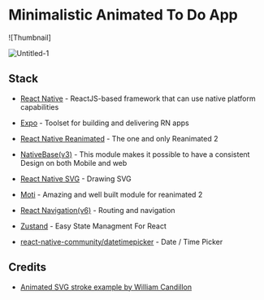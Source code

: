 # Minimalistic Animated To Do App
![Thumbnail]

![Untitled-1](https://user-images.githubusercontent.com/17391138/168375977-34d1e63f-f520-40bd-8427-fffb9b162050.png)

## Stack

- [React Native](https://reactnative.dev/) - ReactJS-based framework that can use native platform capabilities

- [Expo](https://expo.dev/) - Toolset for building and delivering RN apps

- [React Native Reanimated](https://docs.swmansion.com/react-native-reanimated/) - The one and only Reanimated 2

- [NativeBase(v3)](https://nativebase.io/) - This module makes it possible to have a consistent Design on both Mobile and web

- [React Native SVG](https://github.com/react-native-svg/react-native-svg) - Drawing SVG

- [Moti](https://moti.fyi/) - Amazing and well built module for reanimated 2

- [React Navigation(v6)](https://reactnavigation.org/) - Routing and navigation

- [Zustand](https://github.com/pmndrs/zustand) - Easy State Managment For React

- [react-native-community/datetimepicker](https://github.com/react-native-datetimepicker/datetimepicker) - Date / Time Picker

## Credits

- [Animated SVG stroke example by William Candillon](https://github.com/wcandillon/can-it-be-done-in-react-native/tree/master/reanimated-2/src/StrokeAnimation)
